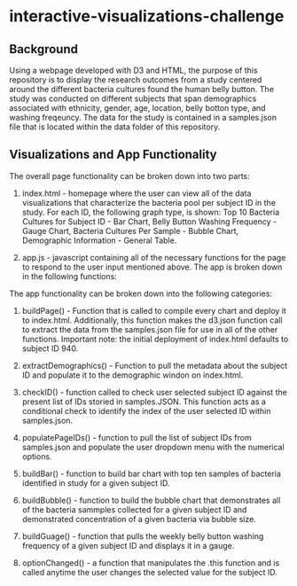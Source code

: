 # interactive-visualizations-challenge

## Background 

Using a webpage developed with D3 and HTML, the purpose of this repository is to display the research outcomes from a study centered around the different bacteria cultures found the human belly button. The study was conducted on different subjects that span demographics associated with ethnicity, gender, age, location, belly botton type, and washing freqeuncy. The data for the study is contained in a samples.json file that is located within the data folder of this repository. 


## Visualizations and App Functionality
The overall page functionality can be broken down into two parts: 

1. index.html - homepage where the user can view all of the data visualizations that characterize the bacteria pool per subject ID in the study. For each ID, the following graph type, is shown: Top 10 Bacteria Cultures for Subject ID - Bar Chart, Belly Button Washing Frequency - Gauge Chart, Bacteria Cultures Per Sample - Bubble Chart, Demographic Information - General Table.

2. app.js - javascript containing all of the necessary functions for the page to respond to the user input mentioned above. The app is broken down in the following functions:

The app functionality can be broken down into the following categories: 

1. buildPage() - Function that is called to compile every chart and deploy it to index.html. Additionally, this function makes the d3.json function call to extract the data from the samples.json file for use in all of the other functions. Important note: the initial deployment of index.html defaults to subject ID 940. 

2. extractDemographics() - Function to pull the metadata about the subject ID and populate it to the demographic windon on index.html. 

3. checkID() - function called to check user selected subject ID against the present list of IDs storied in samples.JSON. This function acts as a conditional check to identify the index of the user selected ID within samples.json. 

4. populatePageIDs() - function to pull the list of subject IDs from samples.json and populate the user dropdown menu with the numerical options. 

5. buildBar() - function to build bar chart with top ten samples of bacteria identified in study for a given subject ID.

6. buildBubble() - function to build the bubble chart that demonstrates all of the bacteria sammples collected for a given subject ID and demonstrated concentration of a given bacteria via bubble size. 

7. buildGuage() - function that pulls the weekly belly button washing frequency of a given subject ID and displays it in a gauge. 

8. optionChanged() - a function that manipulates the .this function and is called anytime the user changes the selected value for the subject ID. 
